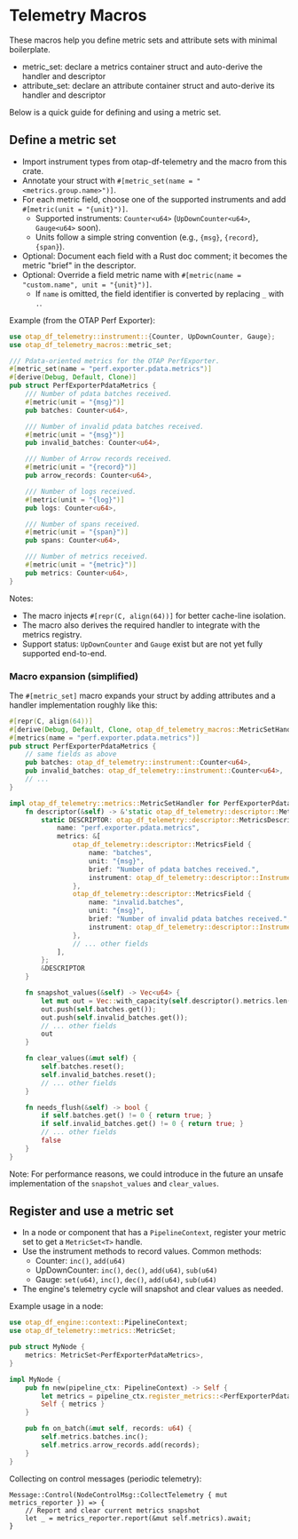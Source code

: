 # Telemetry Macros

These macros help you define metric sets and attribute sets with minimal
boilerplate.

- metric_set: declare a metrics container struct and auto-derive the handler and
  descriptor
- attribute_set: declare an attribute container struct and auto-derive its
  handler and descriptor

Below is a quick guide for defining and using a metric set.

## Define a metric set

- Import instrument types from otap-df-telemetry and the macro from this crate.
- Annotate your struct with `#[metric_set(name = "<metrics.group.name>")]`.
- For each metric field, choose one of the supported instruments and add
  `#[metric(unit = "{unit}")]`.
  - Supported instruments: `Counter<u64>` (`UpDownCounter<u64>`, `Gauge<u64>`
    soon).
  - Units follow a simple string convention (e.g., `{msg}`, `{record}`,
    `{span}`).
- Optional: Document each field with a Rust doc comment; it becomes the metric
  "brief" in the descriptor.
- Optional: Override a field metric name with
  `#[metric(name = "custom.name", unit = "{unit}")]`.
  - If `name` is omitted, the field identifier is converted by replacing `_`
    with `.`.

Example (from the OTAP Perf Exporter):

```rust
use otap_df_telemetry::instrument::{Counter, UpDownCounter, Gauge};
use otap_df_telemetry_macros::metric_set;

/// Pdata-oriented metrics for the OTAP PerfExporter.
#[metric_set(name = "perf.exporter.pdata.metrics")]
#[derive(Debug, Default, Clone)]
pub struct PerfExporterPdataMetrics {
    /// Number of pdata batches received.
    #[metric(unit = "{msg}")]
    pub batches: Counter<u64>,

    /// Number of invalid pdata batches received.
    #[metric(unit = "{msg}")]
    pub invalid_batches: Counter<u64>,

    /// Number of Arrow records received.
    #[metric(unit = "{record}")]
    pub arrow_records: Counter<u64>,

    /// Number of logs received.
    #[metric(unit = "{log}")]
    pub logs: Counter<u64>,

    /// Number of spans received.
    #[metric(unit = "{span}")]
    pub spans: Counter<u64>,

    /// Number of metrics received.
    #[metric(unit = "{metric}")]
    pub metrics: Counter<u64>,
}
```

Notes:

- The macro injects `#[repr(C, align(64))]` for better cache-line isolation.
- The macro also derives the required handler to integrate with the metrics
  registry.
- Support status: `UpDownCounter` and `Gauge` exist but are not yet fully
  supported end-to-end.

### Macro expansion (simplified)

The `#[metric_set]` macro expands your struct by adding attributes and a handler
implementation roughly like this:

```rust
#[repr(C, align(64))]
#[derive(Debug, Default, Clone, otap_df_telemetry_macros::MetricSetHandler)]
#[metrics(name = "perf.exporter.pdata.metrics")]
pub struct PerfExporterPdataMetrics {
    // same fields as above
    pub batches: otap_df_telemetry::instrument::Counter<u64>,
    pub invalid_batches: otap_df_telemetry::instrument::Counter<u64>,
    // ...
}

impl otap_df_telemetry::metrics::MetricSetHandler for PerfExporterPdataMetrics {
    fn descriptor(&self) -> &'static otap_df_telemetry::descriptor::MetricsDescriptor {
        static DESCRIPTOR: otap_df_telemetry::descriptor::MetricsDescriptor = otap_df_telemetry::descriptor::MetricsDescriptor {
            name: "perf.exporter.pdata.metrics",
            metrics: &[
                otap_df_telemetry::descriptor::MetricsField {
                    name: "batches",
                    unit: "{msg}",
                    brief: "Number of pdata batches received.",
                    instrument: otap_df_telemetry::descriptor::Instrument::Counter,
                },
                otap_df_telemetry::descriptor::MetricsField {
                    name: "invalid.batches",
                    unit: "{msg}",
                    brief: "Number of invalid pdata batches received.",
                    instrument: otap_df_telemetry::descriptor::Instrument::Counter,
                },
                // ... other fields
            ],
        };
        &DESCRIPTOR
    }

    fn snapshot_values(&self) -> Vec<u64> {
        let mut out = Vec::with_capacity(self.descriptor().metrics.len());
        out.push(self.batches.get());
        out.push(self.invalid_batches.get());
        // ... other fields
        out
    }

    fn clear_values(&mut self) {
        self.batches.reset();
        self.invalid_batches.reset();
        // ... other fields
    }

    fn needs_flush(&self) -> bool {
        if self.batches.get() != 0 { return true; }
        if self.invalid_batches.get() != 0 { return true; }
        // ... other fields
        false
    }
}
```

Note: For performance reasons, we could introduce in the future an unsafe
implementation of the `snapshot_values` and `clear_values`.

## Register and use a metric set

- In a node or component that has a `PipelineContext`, register your metric set
  to get a `MetricSet<T>` handle.
- Use the instrument methods to record values. Common methods:
  - Counter: `inc()`, `add(u64)`
  - UpDownCounter: `inc()`, `dec()`, `add(u64)`, `sub(u64)`
  - Gauge: `set(u64)`, `inc()`, `dec()`, `add(u64)`, `sub(u64)`
- The engine's telemetry cycle will snapshot and clear values as needed.

Example usage in a node:

```rust
use otap_df_engine::context::PipelineContext;
use otap_df_telemetry::metrics::MetricSet;

pub struct MyNode {
    metrics: MetricSet<PerfExporterPdataMetrics>,
}

impl MyNode {
    pub fn new(pipeline_ctx: PipelineContext) -> Self {
        let metrics = pipeline_ctx.register_metrics::<PerfExporterPdataMetrics>();
        Self { metrics }
    }

    pub fn on_batch(&mut self, records: u64) {
        self.metrics.batches.inc();
        self.metrics.arrow_records.add(records);
    }
}
```

Collecting on control messages (periodic telemetry):

```text
Message::Control(NodeControlMsg::CollectTelemetry { mut metrics_reporter }) => {
    // Report and clear current metrics snapshot
    let _ = metrics_reporter.report(&mut self.metrics).await;
}
```
